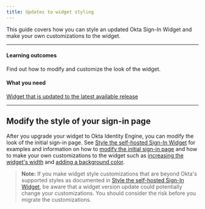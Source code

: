 ```yaml
---
title: Updates to widget styling
---
```


<ApiLifecycle access="ie" />

This guide covers how you can style an updated Okta Sign-In Widget and make your own customizations to the widget.

---

#### Learning outcomes

Find out how to modify and customize the look of the widget.

#### What you need

[Widget that is updated to the latest available release](/docs/guides/oie-upgrade-sign-in-widget/main/)

---

## Modify the style of your sign-in page

After you upgrade your widget to Okta Identity Engine, you can modify the look of the initial sign-in page. See [Style the self-hosted Sign-In Widget](/docs/guides/custom-widget/main/#style-the-self-hosted-sign-in-widget) for examples and information on how to [modify the initial sign-in page](/docs/guides/custom-widget/main/#initial-sign-in-page) and how to make your own customizations to the widget such as [increasing the widget's width](/docs/guides/custom-widget/main/#widget-positioning-width) and [adding a background color](/docs/guides/custom-widget/main/#background).

> **Note:** If you make widget style customizations that are beyond Okta's supported styles as documented in [Style the self-hosted Sign-In Widget](/docs/guides/custom-widget/main/#style-the-self-hosted-sign-in-widget), be aware that a widget version update could potentially change your customizations. You should consider the risk before you migrate the customizations.
